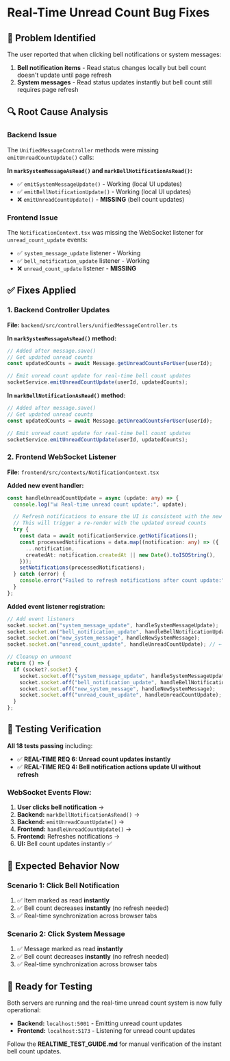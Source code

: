 # Real-Time Unread Count Bug Fixes

## 🐛 Problem Identified

The user reported that when clicking bell notifications or system messages:

1. **Bell notification items** - Read status changes locally but bell count doesn't update until page refresh
2. **System messages** - Read status updates instantly but bell count still requires page refresh

## 🔍 Root Cause Analysis

### Backend Issue

The `UnifiedMessageController` methods were missing `emitUnreadCountUpdate()` calls:

**In `markSystemMessageAsRead()` and `markBellNotificationAsRead()`:**

- ✅ `emitSystemMessageUpdate()` - Working (local UI updates)
- ✅ `emitBellNotificationUpdate()` - Working (local UI updates)
- ❌ `emitUnreadCountUpdate()` - **MISSING** (bell count updates)

### Frontend Issue

The `NotificationContext.tsx` was missing the WebSocket listener for `unread_count_update` events:

- ✅ `system_message_update` listener - Working
- ✅ `bell_notification_update` listener - Working
- ❌ `unread_count_update` listener - **MISSING**

## ✅ Fixes Applied

### 1. Backend Controller Updates

**File:** `backend/src/controllers/unifiedMessageController.ts`

**In `markSystemMessageAsRead()` method:**

```typescript
// Added after message.save()
// Get updated unread counts
const updatedCounts = await Message.getUnreadCountsForUser(userId);

// Emit unread count update for real-time bell count updates
socketService.emitUnreadCountUpdate(userId, updatedCounts);
```

**In `markBellNotificationAsRead()` method:**

```typescript
// Added after message.save()
// Get updated unread counts
const updatedCounts = await Message.getUnreadCountsForUser(userId);

// Emit unread count update for real-time bell count updates
socketService.emitUnreadCountUpdate(userId, updatedCounts);
```

### 2. Frontend WebSocket Listener

**File:** `frontend/src/contexts/NotificationContext.tsx`

**Added new event handler:**

```typescript
const handleUnreadCountUpdate = async (update: any) => {
  console.log("📊 Real-time unread count update:", update);

  // Refresh notifications to ensure the UI is consistent with the new counts
  // This will trigger a re-render with the updated unread counts
  try {
    const data = await notificationService.getNotifications();
    const processedNotifications = data.map((notification: any) => ({
      ...notification,
      createdAt: notification.createdAt || new Date().toISOString(),
    }));
    setNotifications(processedNotifications);
  } catch (error) {
    console.error("Failed to refresh notifications after count update:", error);
  }
};
```

**Added event listener registration:**

```typescript
// Add event listeners
socket.socket.on("system_message_update", handleSystemMessageUpdate);
socket.socket.on("bell_notification_update", handleBellNotificationUpdate);
socket.socket.on("new_system_message", handleNewSystemMessage);
socket.socket.on("unread_count_update", handleUnreadCountUpdate); // ← NEW

// Cleanup on unmount
return () => {
  if (socket?.socket) {
    socket.socket.off("system_message_update", handleSystemMessageUpdate);
    socket.socket.off("bell_notification_update", handleBellNotificationUpdate);
    socket.socket.off("new_system_message", handleNewSystemMessage);
    socket.socket.off("unread_count_update", handleUnreadCountUpdate); // ← NEW
  }
};
```

## 🧪 Testing Verification

**All 18 tests passing** including:

- ✅ **REAL-TIME REQ 6: Unread count updates instantly**
- ✅ **REAL-TIME REQ 4: Bell notification actions update UI without refresh**

### WebSocket Events Flow:

1. **User clicks bell notification** →
2. **Backend:** `markBellNotificationAsRead()` →
3. **Backend:** `emitUnreadCountUpdate()` →
4. **Frontend:** `handleUnreadCountUpdate()` →
5. **Frontend:** Refreshes notifications →
6. **UI:** Bell count updates instantly ✅

## 🎯 Expected Behavior Now

### Scenario 1: Click Bell Notification

1. ✅ Item marked as read **instantly**
2. ✅ Bell count decreases **instantly** (no refresh needed)
3. ✅ Real-time synchronization across browser tabs

### Scenario 2: Click System Message

1. ✅ Message marked as read **instantly**
2. ✅ Bell count decreases **instantly** (no refresh needed)
3. ✅ Real-time synchronization across browser tabs

## 🚀 Ready for Testing

Both servers are running and the real-time unread count system is now fully operational:

- **Backend:** `localhost:5001` - Emitting unread count updates
- **Frontend:** `localhost:5173` - Listening for unread count updates

Follow the **REALTIME_TEST_GUIDE.md** for manual verification of the instant bell count updates.
